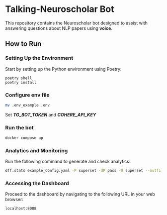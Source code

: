 # Talking-Neuroscholar Bot

This repository contains the Neuroscholar bot designed to assist with answering questions about NLP papers using **voice**.

## How to Run

### Setting Up the Environment

Start by setting up the Python environment using Poetry:

```console
poetry shell
poetry install
```

### Configure env file

```bash
mv .env_example .env
```

Set ***TG_BOT_TOKEN*** and ***COHERE_API_KEY***

### Run the bot

```bash
docker compose up
```

### Analytics and Monitoring

Run the following command to generate and check analytics:

```bash
dff.stats example_config.yaml -P superset -dP pass -U superset --outfile=config_artifact.zip
```

### Accessing the Dashboard

Proceed to the dashboard by navigating to the following URL in your web browser:

```
localhost:8088
```